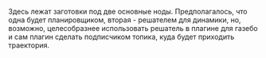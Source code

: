 Здесь лежат заготовки под две основные ноды. Предполагалось, что одна будет планировщиком, вторая - решателем для динамики, но, возможно, целесобразнее использовать решатель в плагине для газебо и сам плагин сделать подписчиком топика, куда будет приходить траектория.
